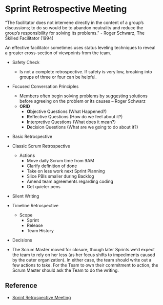 # Sprint Retrospective Meeting

“The facilitator does not intervene directly in the content of a group’s discussions; to do so would be to abandon neutrality and reduce the group’s responsibility for solving its problems.” - Roger Schwarz, The Skilled Facilitator (1994)

An effective facilitator sometimes uses status leveling techniques to reveal a greater cross-section of viewpoints from the team.

* Safety Check
   * Is not a complete retrospective. If safety is very low, breaking into groups of three or four can be helpful.

* Focused Conversation Principles
   * Members often begin solving problems by suggesting solutions before agreeing on the problem or its causes – Roger Schwarz
   * **ORID**
      * **O**bjective Questions (What Happened?)
      * **R**eflective Questions (How do we feel about it?)
      * **I**nterpretive Questions (What does it mean?)
      * **D**ecision Questions (What are we going to do about it?)

* Basic Retrospective

* Classic Scrum Retrospective
   * Actions
      * Move daily Scrum time from 9AM
      * Clarify definition of done
      * Take on less work next Sprint Planning
      * Slice PBIs smaller during Backlog
      * Amend team agreements regarding coding
      * Get quieter pens

* Silent Writing

* Timeline Retrospective
   * Scope
      * Sprint
      * Release
      * Team History

* Decisions
 * The Scrum Master moved for closure, though later Sprints we’d expect the team to rely on her less (as her focus shifts to impediments caused by the outer organization). In either case, the team should write out a few actions to take. For the Team to own their commitment to action, the Scrum Master should ask the Team to do the writing.

## Reference
* [Sprint Retrospective Meeting](https://www.collab.net/services/training/agile_e-learning#b6)